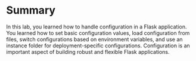 # Summary

In this lab, you learned how to handle configuration in a Flask application. You learned how to set basic configuration values, load configuration from files, switch configurations based on environment variables, and use an instance folder for deployment-specific configurations. Configuration is an important aspect of building robust and flexible Flask applications.
